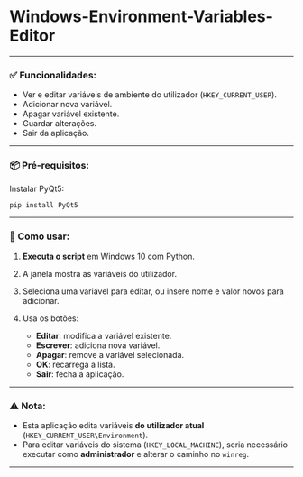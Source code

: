 # Windows-Environment-Variables-Editor

---

### ✅ Funcionalidades:

* Ver e editar variáveis de ambiente do utilizador (`HKEY_CURRENT_USER`).
* Adicionar nova variável.
* Apagar variável existente.
* Guardar alterações.
* Sair da aplicação.

---

### 📦 Pré-requisitos:

Instalar PyQt5:

```bash
pip install PyQt5
```

---

### 🧪 Como usar:

1. **Executa o script** em Windows 10 com Python.
2. A janela mostra as variáveis do utilizador.
3. Seleciona uma variável para editar, ou insere nome e valor novos para adicionar.
4. Usa os botões:

   * **Editar**: modifica a variável existente.
   * **Escrever**: adiciona nova variável.
   * **Apagar**: remove a variável selecionada.
   * **OK**: recarrega a lista.
   * **Sair**: fecha a aplicação.

---

### ⚠️ Nota:

* Esta aplicação edita variáveis **do utilizador atual** (`HKEY_CURRENT_USER\Environment`).
* Para editar variáveis do sistema (`HKEY_LOCAL_MACHINE`), seria necessário executar como **administrador** e alterar o caminho no `winreg`.

---

